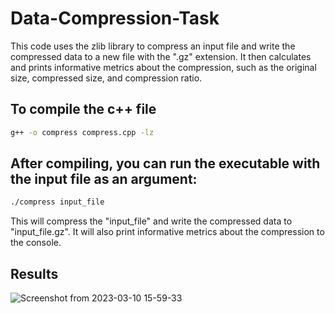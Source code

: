 # Data-Compression-Task

This code uses the zlib library to compress an input file and write the compressed data to a new file with the ".gz" extension. It then calculates and prints informative metrics about the compression, such as the original size, compressed size, and compression ratio.

## To compile the c++ file

``` bash
g++ -o compress compress.cpp -lz

```
## After compiling, you can run the executable with the input file as an argument:

``` bash 
./compress input_file
```
This will compress the "input_file" and write the compressed data to "input_file.gz". It will also print informative metrics about the compression to the console.

## Results 
![]()![Screenshot from 2023-03-10 15-59-33](https://user-images.githubusercontent.com/78465537/224297739-809a12c3-2c4a-4979-8139-e5df66ad3440.png)

